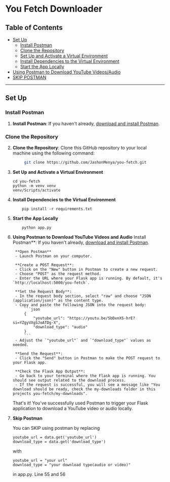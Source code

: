 # You Fetch Downloader

## Table of Contents

- [Set Up](#set-up)
  - [Install Postman](#install-postman)
  - [Clone the Repository](#clone-the-repository)
  - [Set Up and Activate a Virtual Environment](#set-up-and-activate-a-virtual-environment)
  - [Install Dependencies to the Virtual Environment](#install-dependencies-to-the-virtual-environment)
  - [Start the App Locally](#start-the-app-locally)
- [Using Postman to Download YouTube Videos/Audio](#using-postman-to-download-youtube-videos-and-audio)
- [SKIP POSTMAN](#skip-postman)

---

## Set Up

### Install Postman

1. **Install Postman**: If you haven't already, [download and install Postman](https://www.postman.com/downloads/).

### Clone the Repository

2. **Clone the Repository**: Clone this GitHub repository to your local machine using the following command:
   ```bash
        git clone https://github.com/JashonMenya/you-fetch.git
   ````

3. **Set Up and Activate a Virtual Environment**
    ```
    cd you-fetch
    python -m venv venv
    venv/Scripts/activate
    ```

4. **Install Dependencies to the Virtual Environment**
    ```
        pip install -r requirements.txt
    ```

5. **Start the App Locally**
    ```
        python app.py
    ```

6. **Using Postman to Download YouTube Videos and Audio**
    Install Postman**: If you haven't already, [download and install Postman](https://www.postman.com/downloads/).

        **Open Postman**
        - Launch Postman on your computer.

        **Create a POST Request**:
        - Click on the "New" button in Postman to create a new request.
        - Choose "POST" as the request method.
        - Enter the URL where your Flask app is running. By default, it's `http://localhost:5000/you-fetch`.

        **Set the Request Body**:
        - In the request body section, select "raw" and choose "JSON (application/json)" as the content type.
        - Copy and paste the following JSON into the request body:
            ```json
            {
                "youtube_url": "https://youtu.be/SbDxnXS-hrE?si=YZgyVXgSJoATDg-X",
                "download_type": "audio"
            }
            ```
        - Adjust the `"youtube_url"` and `"download_type"` values as needed.

        **Send the Request**:
        - Click the "Send" button in Postman to make the POST request to your Flask app.

        **Check the Flask App Output**:
        - Go back to your terminal where the Flask app is running. You should see output related to the download process.
        - If the request is successful, you will see a message like "You download should be ready, check the my-downloads folder in this projects you-fetch/my-downloads".

    That's it! You've successfully used Postman to trigger your Flask application to download a YouTube video or audio locally.

7. **Skip Postman**

    You can SKIP using postman by replacing  
    ```
    youtube_url = data.get('youtube_url')
    download_type = data.get('download_type')
    ```
    with
    
    ```
    youtube_url = "your url"
    download_type = "your download type(audio or video)"
    ```
    in app.py. Line 55 and 56